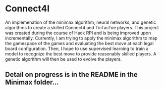 # Connect4I
An implemenation of the minimax algorithm, neural networks, and genetic algorithms to create a skilled Connect4 and TicTacToe players. This project was created during the course of Hack RPI and is being improved upon incrementally. Currently, I am trying to apply the minimax algorithm to map the gamespace of the games and evaluating the best move at each legal board configuration. Then, I hope to use supervised learning to train a model to recognize the best move to provide reasonably skilled players. A genetic algorithm will then be used to evolve the players.

## Detail on progress is in the README in the Minimax folder...
